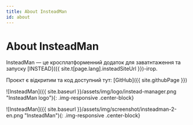 ```yaml
---
title: About InsteadMan
id: about
---
```


About InsteadMan
================

InsteadMan — це кросплатформенний додаток для заватнтаження та запуску [INSTEAD]({{ site.t[page.lang].insteadSiteUrl }})-ігор. 

Проєкт є відкритим та код доступний тут: [GitHub]({{ site.githubPage }})

![InsteadMan]({{ site.baseurl }}/assets/img/logo/instead-manager.png "InsteadMan logo"){: .img-responsive .center-block}

![InsteadMan]({{ site.baseurl }}/assets/img/screenshot/insteadman-2-en.png "InsteadMan"){: .img-responsive .center-block}
